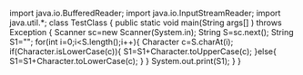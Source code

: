 import java.io.BufferedReader;
import java.io.InputStreamReader;
import java.util.*;
class TestClass {
    public static void main(String args[] ) throws Exception {
        Scanner sc=new Scanner(System.in);
        String S=sc.next();
        String S1="";
        for(int i=0;i<S.length();i++){
            Character c=S.charAt(i);
            if(Character.isLowerCase(c)){
                S1=S1+Character.toUpperCase(c);
            }else{
                S1=S1+Character.toLowerCase(c);
            }
        }
        System.out.print(S1);
    }
}
